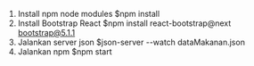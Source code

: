 1. Install npm node modules
   $npm install
2. Install Bootstrap React
   $npm install react-bootstrap@next bootstrap@5.1.1
3. Jalankan server json
   $json-server --watch dataMakanan.json
4. Jalankan npm
   $npm start
